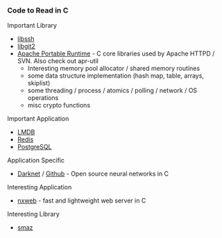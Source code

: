### Code to Read in C

Important Library

- [libssh](https://www.libssh.org/)
- [libgit2](https://libgit2.github.com/)
- [Apache Portable Runtime](https://apr.apache.org/) - C core libraries used by Apache HTTPD / SVN. Also check out apr-util
  * Interesting memory pool allocator / shared memory routines
  * some data structure implementation (hash map, table, arrays, skiplist)
  * some threading / process / atomics / polling / network / OS operations
  * misc crypto functions

Important Application

- [LMDB](http://symas.com/mdb/)
- [Redis](https://github.com/antirez/redis)
- [PostgreSQL](http://git.postgresql.org/gitweb/)

Application Specific

- [Darknet](http://pjreddie.com/darknet/) / [Github](https://github.com/pjreddie/darknet) - Open source neural networks in C

Interesting Application

- [nxweb](http://nxweb.org/) - fast and lightweight web server in C

Interesting Library

- [smaz](https://github.com/antirez/smaz)
